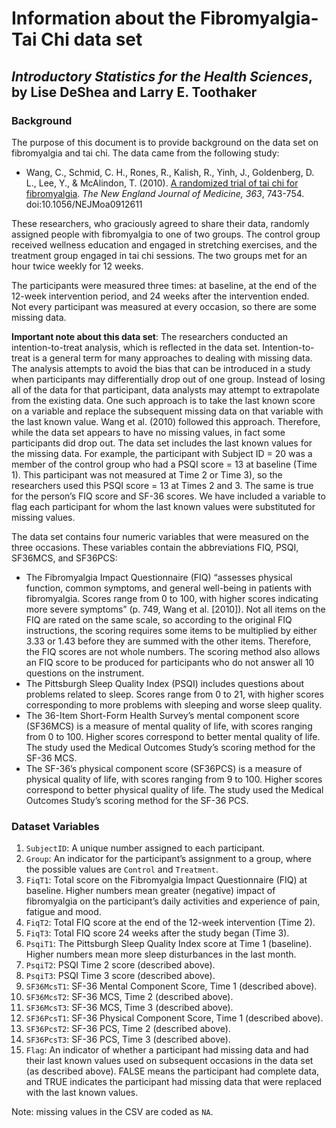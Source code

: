 Information about the Fibromyalgia-Tai Chi data set
================
## *Introductory Statistics for the Health Sciences*, by Lise DeShea and Larry E. Toothaker

### Background
The purpose of this document is to provide background on the data set on fibromyalgia and tai chi.  The data came from the following study:
 * Wang, C., Schmid, C. H., Rones, R., Kalish, R., Yinh, J., Goldenberg, D. L., Lee, Y., & McAlindon, T. (2010).  [A randomized trial of tai chi for fibromyalgia](http://www.ncbi.nlm.nih.gov/pubmed/20818876).  *The New England Journal of Medicine, 363*, 743-754.  doi:10.1056/NEJMoa0912611 

These researchers, who graciously agreed to share their data, randomly assigned people with fibromyalgia to one of two groups.  The control group received wellness education and engaged in stretching exercises, and the treatment group engaged in tai chi sessions.  The two groups met for an hour twice weekly for 12 weeks.  

The participants were measured three times:  at baseline, at the end of the 12-week intervention period, and 24 weeks after the intervention ended.  Not every participant was measured at every occasion, so there are some missing data.  

**Important note about this data set**:  The researchers conducted an intention-to-treat analysis, which is reflected in the data set.  Intention-to-treat is a general term for many approaches to dealing with missing data.  The analysis attempts to avoid the bias that can be introduced in a study when participants may differentially drop out of one group.  Instead of losing all of the data for that participant, data analysts may attempt to extrapolate from the existing data.  One such approach is to take the last known score on a variable and replace the subsequent missing data on that variable with the last known value.  Wang et al. (2010) followed this approach.  Therefore, while the data set appears to have no missing values, in fact some participants did drop out.  The data set includes the last known values for the missing data.  For example, the participant with Subject ID = 20 was a member of the control group who had a PSQI score = 13 at baseline (Time 1).  This participant was not measured at Time 2 or Time 3), so the researchers used this PSQI score = 13 at Times 2 and 3.  The same is true for the person’s FIQ score and SF-36 scores.  We have included a variable to flag each participant for whom the last known values were substituted for missing values.

The data set contains four numeric variables that were measured on the three occasions.  These variables contain the abbreviations FIQ, PSQI, SF36MCS, and SF36PCS:

 * The Fibromyalgia Impact Questionnaire (FIQ) “assesses physical function, common symptoms, and general well-being in patients with fibromyalgia.  Scores range from 0 to 100, with higher scores indicating more severe symptoms” (p. 749, Wang et al. [2010]).  Not all items on the FIQ are rated on the same scale, so according to the original FIQ instructions, the scoring requires some items to be multiplied by either 3.33 or 1.43 before they are summed with the other items.  Therefore, the FIQ scores are not whole numbers.  The scoring method also allows an FIQ score to be produced for participants who do not answer all 10 questions on the instrument.  
 * The Pittsburgh Sleep Quality Index (PSQI) includes questions about problems related to sleep.  Scores range from 0 to 21, with higher scores corresponding to more problems with sleeping and worse sleep quality.  
 * The 36-Item Short-Form Health Survey’s mental component score (SF36MCS) is a measure of mental quality of life, with scores ranging from 0 to 100.  Higher scores correspond to better mental quality of life.  The study used the Medical Outcomes Study’s scoring method for the SF-36 MCS.
 * The SF-36’s physical component score (SF36PCS) is a measure of physical quality of life, with scores ranging from 9 to 100.  Higher scores correspond to better physical quality of life.  The study used the Medical Outcomes Study’s scoring method for the SF-36 PCS.


### Dataset Variables
 1. `SubjectID`: A unique number assigned to each participant.
 2. `Group`:  An indicator for the participant’s assignment to a group, where the possible values are `Control` and `Treatment`.
 3.	`FiqT1`:  Total score on the Fibromyalgia Impact Questionnaire (FIQ) at baseline.  Higher numbers mean greater (negative) impact of fibromyalgia on the participant’s daily activities and experience of pain, fatigue and mood.
 4. `FiqT2`:  Total FIQ score at the end of the 12-week intervention (Time 2).
 5. `FiqT3`:  Total FIQ score 24 weeks after the study began (Time 3).
 6. `PsqiT1`:  The Pittsburgh Sleep Quality Index score at Time 1 (baseline).  Higher numbers mean more sleep disturbances in the last month.
 7. `PsqiT2`:  PSQI Time 2 score (described above).
 8. `PsqiT3`:  PSQI Time 3 score (described above).
 9. `SF36McsT1`:  SF-36 Mental Component Score, Time 1 (described above).
 10. `SF36McsT2`:  SF-36 MCS, Time 2 (described above).
 11. `SF36McsT3`:  SF-36 MCS, Time 3 (described above).
 12. `SF36PcsT1`:  SF-36 Physical Component Score, Time 1 (described above).
 13. `SF36PcsT2`:  SF-36 PCS, Time 2 (described above).
 14. `SF36PcsT3`:  SF-36 PCS, Time 3 (described above).
 15. `Flag`:  An indicator of whether a participant had missing data and had their last known values used on subsequent occasions in the data set (as described above).  FALSE means the participant had complete data, and TRUE indicates the participant had missing data that were replaced with the last known values.


Note: missing values in the CSV are coded as `NA`.

